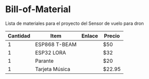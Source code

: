 # Bill-of-Material

Lista de materiales para el proyecto del Sensor de vuelo para dron

| Cantidad     | Item       | Enlace | Precio |
|--------------|------------|--------|--------|
|1             | ESP868 T-BEAM  |    |  $50   |
|1             | ESP32 LORA |        | $32    |
|1	       | Parante    |        | $20    |
|1             | Tarjeta Música |    | $22.95    |
